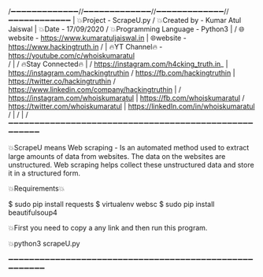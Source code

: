 /➖➖➖➖➖➖➖➖➖➖➖➖➖//➖➖➖➖➖➖➖➖➖➖➖➖➖//➖➖➖➖➖➖➖➖➖➖➖➖➖//➖➖➖➖➖➖➖➖➖➖➖➖
| 💥Project              - ScrapeU.py
/ 💥Created by           - Kumar Atul Jaiswal
| 💥Date                 - 17/09/2020
/ 💥Programming Language - Python3
| 
/ 🌐website              - https://www.kumaratuljaiswal.in
| 🌐website              - https://www.hackingtruth.in
/ 
| 🔥YT Channel🔥         - https://youtube.com/c/whoiskumaratul   
/ 
| 
/ 🔥Stay Connected🔥
| 
/ https://instagram.com/h4cking_truth.in_
| https://instagram.com/hackingtruthin
/ https://fb.com/hackingtruthin
| https://twitter.co/hackingtruthin
/ https://www.linkedin.com/company/hackingtruthin
| 
/ https://instagram.com/whoiskumaratul
| https://fb.com/whoiskumaratul
/ https://twitter.com/whoiskumaratul
| https://linkedIn.com/in/whoiskumaratul
/ 
| 
/ 
| 
/ ➖➖➖➖➖➖➖➖➖➖➖➖➖➖➖➖➖➖➖➖➖➖➖➖➖➖➖➖➖➖➖➖➖➖➖➖➖➖➖➖➖➖➖➖➖➖➖➖➖➖➖➖➖


💥ScrapeU means Web scraping - Is an automated method used to extract large amounts of data from websites. The data on the websites are unstructured. Web scraping helps collect these unstructured data and store it in a structured form.



💥Requirements💥

$ sudo pip install requests
$ virtualenv websc
$ sudo pip install beautifulsoup4


💥First you need to copy a any link and then run this program.

💥python3 scrapeU.py











➖➖➖➖➖➖➖➖➖➖➖➖➖➖➖➖➖➖➖➖➖➖➖➖➖➖➖➖➖➖➖➖➖➖➖➖➖➖➖➖➖➖➖➖➖➖➖➖➖➖➖➖➖➖